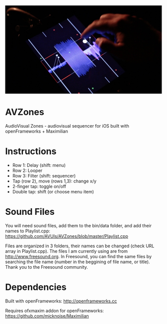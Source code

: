 ![AVZones](https://github.com/AVUIs/AVZones/blob/master/AVZones.jpg "AVZones")

# AVZones
AudioVisual Zones - audiovisual sequencer for iOS built with openFrameworks + Maximilian

# Instructions

- Row 1: Delay (shift: menu)
- Row 2: Looper
- Row 3: Filter (shift: sequencer)
- Tap (row 2), move (rows 1,3): change x/y
- 2-finger tap: toggle on/off
- Double tap: shift (or choose menu item)

# Sound Files
You will need sound files, add them to the bin/data folder, and add their names to Playlist.cpp: https://github.com/AVUIs/AVZones/blob/master/Playlist.cpp

Files are organized in 3 folders, their names can be changed (check URL array in Playlist.cpp). The files I am currently using are from http://www.freesound.org. In Freesound, you can find the same files by searching the file name (number in the beggining of file name, or title). Thank you to the Freesound community.

# Dependencies
Built with openFrameworks: http://openframeworks.cc

Requires ofxmaxim addon for openFrameworks: https://github.com/micknoise/Maximilian
